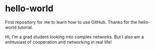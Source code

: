 # hello-world

First repository for me to learn how to use GitHub. Thanks for the hello-world tutorial.

Hi, I'm a grad student looking into complex networks. But I also am a enhtusiast of cooperation and networking in real life!

